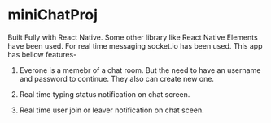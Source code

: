 # miniChatProj


Built Fully with React Native. Some other library like React Native Elements have been used. For real time messaging socket.io has been used. This app has bellow features-

1. Everone is a memebr of a chat room. But the need to have an username and password to continue. They also can create new one.

2. Real time typing status notification on chat screen.

3. Real time user join or leaver notification on chat sceen.
